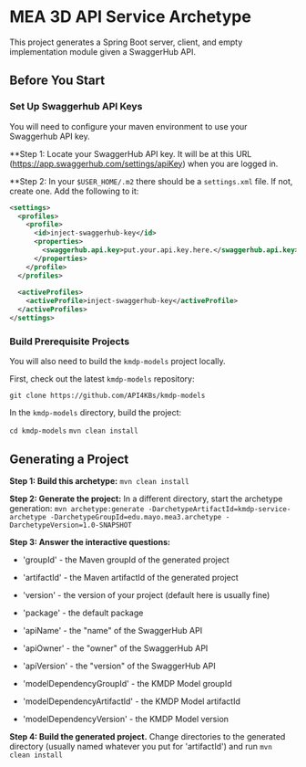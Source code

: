 # MEA 3D API Service Archetype
This project generates a Spring Boot server, client, and empty implementation module given a SwaggerHub API.

## Before You Start

### Set Up Swaggerhub API Keys
You will need to configure your maven environment to use your Swaggerhub API key.

**Step 1:
Locate your SwaggerHub API key. It will be at this URL (https://app.swaggerhub.com/settings/apiKey) when you are logged in.

**Step 2:
In your ```$USER_HOME/.m2``` there should be a ```settings.xml``` file. If not, create one. Add the following to it:

```xml
<settings>
  <profiles>
    <profile>
      <id>inject-swaggerhub-key</id>
      <properties>
        <swaggerhub.api.key>put.your.api.key.here.</swaggerhub.api.key>
      </properties>
    </profile>
  </profiles>
 
  <activeProfiles>
    <activeProfile>inject-swaggerhub-key</activeProfile>
  </activeProfiles>
</settings>
```

### Build Prerequisite Projects
You will also need to build the ```kmdp-models``` project locally.

First, check out the latest ```kmdp-models``` repository:

```git clone https://github.com/API4KBs/kmdp-models```

In the ```kmdp-models``` directory, build the project:

```cd kmdp-models```
```mvn clean install```

## Generating a Project
**Step 1: Build this archetype:** ``mvn clean install``

**Step 2: Generate the project:** In a different directory, start the archetype generation: ``mvn archetype:generate -DarchetypeArtifactId=kmdp-service-archetype -DarchetypeGroupId=edu.mayo.mea3.archetype -DarchetypeVersion=1.0-SNAPSHOT``

**Step 3: Answer the interactive questions:**
* 'groupId' - the Maven groupId of the generated project 
* 'artifactId' - the Maven artifactId of the generated project 
* 'version' - the version of your project (default here is usually fine)
* 'package' - the default package 
* 'apiName' - the "name" of the SwaggerHub API 
* 'apiOwner' - the "owner" of the SwaggerHub API 
* 'apiVersion' - the "version" of the SwaggerHub API 

* 'modelDependencyGroupId' - the KMDP Model groupId
* 'modelDependencyArtifactId' - the KMDP Model artifactId
* 'modelDependencyVersion' - the KMDP Model version


**Step 4: Build the generated project.** Change directories to the generated directory (usually named whatever you put for 'artifactId') and run ``mvn clean install``

